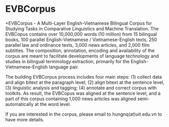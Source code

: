 # EVBCorpus
+EVBCorpus - A Multi-Layer English-Vietnamese Bilingual Corpus for Studying Tasks in Comparative Linguistics and Machine Translation. The EVBCopus contains over 10,000,000 words (10 million) from 15 bilingual books, 100 parallel English-Vietnamese / Vietnamese-English texts, 250 parallel law and ordinance texts, 3,000 news articles, and 2,000 film subtitles. The composition, annotation, encoding and availability of the corpus are meant to facilitate developments of language technology and studies in bilingual terminology extraction, primarily for the English-Vietnamese-English language pair.

The building EVBCorpus process includes four main steps: 
(1) collect data and align bitext at the paragraph level; 
(2) align bitext at the sentence level, 
(3) linguistic analysis and tagging; 
(4) annotate and correct corpus with toolkits. 
As result, the EVBCopus was aligned at the sentence level; and a part of this corpus containing 1,000 news articles was aligned semi-automatically at the word level.

If you are interested in the corpus, please email to hungnq(at)uit.edu.vn to have more details.
